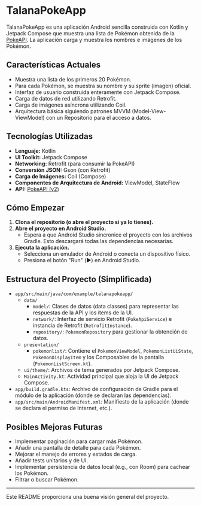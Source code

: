 # TalanaPokeApp

TalanaPokeApp es una aplicación Android sencilla construida con Kotlin y Jetpack Compose que muestra una lista de Pokémon obtenida de la [PokeAPI](https://pokeapi.co/). La aplicación carga y muestra los nombres e imágenes de los Pokémon.

## Características Actuales

*   Muestra una lista de los primeros 20 Pokémon.
*   Para cada Pokémon, se muestra su nombre y su sprite (imagen) oficial.
*   Interfaz de usuario construida enteramente con Jetpack Compose.
*   Carga de datos de red utilizando Retrofit.
*   Carga de imágenes asíncrona utilizando Coil.
*   Arquitectura básica siguiendo patrones MVVM (Model-View-ViewModel) con un Repositorio para el acceso a datos.

## Tecnologías Utilizadas

*   **Lenguaje:** Kotlin
*   **UI Toolkit:** Jetpack Compose
*   **Networking:** Retrofit (para consumir la PokeAPI)
*   **Conversión JSON:** Gson (con Retrofit)
*   **Carga de Imágenes:** Coil (Compose)
*   **Componentes de Arquitectura de Android:** ViewModel, StateFlow
*   **API:** [PokeAPI (v2)](https://pokeapi.co/api/v2/)

## Cómo Empezar

1.  **Clona el repositorio (o abre el proyecto si ya lo tienes).**
2.  **Abre el proyecto en Android Studio.**
    *   Espera a que Android Studio sincronice el proyecto con los archivos Gradle. Esto descargará todas las dependencias necesarias.
3.  **Ejecuta la aplicación.**
    *   Selecciona un emulador de Android o conecta un dispositivo físico.
    *   Presiona el botón "Run" (▶️) en Android Studio.

## Estructura del Proyecto (Simplificada)

*   `app/src/main/java/com/example/talanapokeapp/`
    *   `data/`
        *   `model/`: Clases de datos (data classes) para representar las respuestas de la API y los ítems de la UI.
        *   `network/`: Interfaz de servicio Retrofit (`PokeApiService`) e instancia de Retrofit (`RetrofitInstance`).
        *   `repository/`: `PokemonRepository` para gestionar la obtención de datos.
    *   `presentation/`
        *   `pokemonlist/`: Contiene el `PokemonViewModel`, `PokemonListUiState`, `PokemonDisplayItem` y los Composables de la pantalla (`PokemonListScreen.kt`).
    *   `ui/theme/`: Archivos de tema generados por Jetpack Compose.
    *   `MainActivity.kt`: Actividad principal que aloja la UI de Jetpack Compose.
*   `app/build.gradle.kts`: Archivo de configuración de Gradle para el módulo de la aplicación (donde se declaran las dependencias).
*   `app/src/main/AndroidManifest.xml`: Manifiesto de la aplicación (donde se declara el permiso de Internet, etc.).

## Posibles Mejoras Futuras

*   Implementar paginación para cargar más Pokémon.
*   Añadir una pantalla de detalle para cada Pokémon.
*   Mejorar el manejo de errores y estados de carga.
*   Añadir tests unitarios y de UI.
*   Implementar persistencia de datos local (e.g., con Room) para cachear los Pokémon.
*   Filtrar o buscar Pokémon.

---

Este README proporciona una buena visión general del proyecto. 